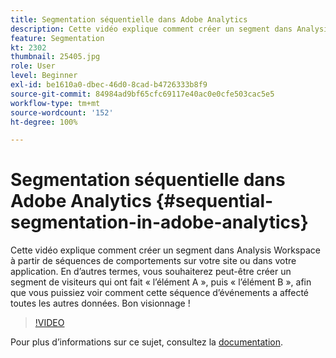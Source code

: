 ```yaml
---
title: Segmentation séquentielle dans Adobe Analytics
description: Cette vidéo explique comment créer un segment dans Analysis Workspace à partir de séquences de comportements sur votre site ou dans votre application. En d’autres termes, vous souhaiterez peut-être créer un segment de visiteurs qui ont fait l’élément A, puis l’élément B, afin que vous puissiez voir comment cette séquence d’événements a affecté toutes les autres données. Bon visionnage !
feature: Segmentation
kt: 2302
thumbnail: 25405.jpg
role: User
level: Beginner
exl-id: be1610a0-dbec-46d0-8cad-b4726333b8f9
source-git-commit: 84984ad9bf65cfc69117e40ac0e0cfe503cac5e5
workflow-type: tm+mt
source-wordcount: '152'
ht-degree: 100%

---
```


# Segmentation séquentielle dans Adobe Analytics {#sequential-segmentation-in-adobe-analytics}

Cette vidéo explique comment créer un segment dans Analysis Workspace à partir de séquences de comportements sur votre site ou dans votre application. En d’autres termes, vous souhaiterez peut-être créer un segment de visiteurs qui ont fait « l’élément A », puis « l’élément B », afin que vous puissiez voir comment cette séquence d’événements a affecté toutes les autres données. Bon visionnage !

>[!VIDEO](https://video.tv.adobe.com/v/25405/?quality=12&learn=on)

Pour plus d’informations sur ce sujet, consultez la [documentation](https://experienceleague.adobe.com/docs/analytics/components/segmentation/segmentation-workflow/seg-sequential-build.html?lang=fr).
